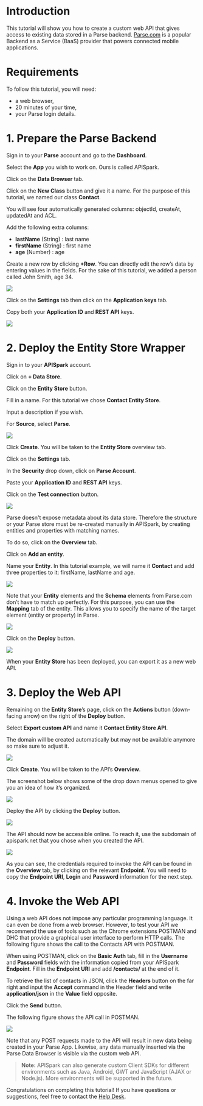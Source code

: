 # Introduction

This tutorial will show you how to create a custom web API that gives access to existing data stored in a Parse backend.
[Parse.com](http://parse.com/) is a popular Backend as a Service (BaaS) provider that powers connected mobile applications.

# Requirements

To follow this tutorial, you will need:

*   a web browser,
*   20 minutes of your time,
*   your Parse login details.

# 1. Prepare the Parse Backend

Sign in to your **Parse** account and go to the **Dashboard**.

Select the **App** you wish to work on. Ours is called APISpark.

Click on the **Data Browser** tab.

Click on the **New Class** button and give it a name. For the purpose of this tutorial, we named our class **Contact**.

You will see four automatically generated columns: objectId, createAt, updatedAt and ACL.

Add the following extra columns:

*   **lastName** (String) : last name
*   **firstName** (String) : first name
*   **age** (Number) : age

Create a new row by clicking **+Row**. You can directly edit the row’s data by entering values in the fields. For the sake of this
	tutorial, we added a person called John Smith, age 34.

![](/static/images/site/tutorials/tutorial-parse-00-dataBrowser.png)

Click on the **Settings** tab then click on the **Application keys** tab.

Copy both your **Application ID** and **REST API** keys.

![](/static/images/site/tutorials/tutorial-parse-01-appKeys.png)

# 2. Deploy the Entity Store Wrapper

Sign in to your **APISpark** account.

Click on **+ Data Store**.

Click on the **Entity Store** button.

Fill in a name. For this tutorial we chose **Contact Entity Store**.

Input a description if you wish.

For **Source**, select **Parse**.

![](/static/images/site/tutorials/tutorial-parse-02-createStore.png)

Click **Create**. You will be taken to the **Entity Store** overview tab.

Click on the **Settings** tab.

In the **Security** drop down, click on **Parse Account**.

Paste your **Application ID** and **REST API** keys.

Click on the **Test connection** button.

![](/static/images/site/tutorials/tutorial-parse-03-parseAccount.png)

Parse doesn't expose metadata about its data store. Therefore the structure or your Parse store must be re-created manually in APISpark, by creating entities and properties with matching names.

To do so, click on the **Overview** tab.

Click on **Add an entity**.

Name your **Entity**. In this tutorial example, we will name it **Contact** and add three properties to it: firstName, lastName and age.

![](/static/images/site/tutorials/tutorial-parse-04-entityOverview.png)

Note that your **Entity** elements and the **Schema** elements from Parse.com don’t have to match up perfectly. For this purpose, you can
	use the **Mapping** tab of the entity. This allows you to specify the name of the target element (entity or property) in Parse.

![](/static/images/site/tutorials/tutorial-parse-05-entityMapping.png)

Click on the **Deploy** button.

![](/static/images/site/tutorials/tutorial-parse-06-storeDeploy.png)

When your **Entity Store** has been deployed, you can export it as a new web API.

# 3. Deploy the Web API

Remaining on the **Entity Store**’s page, click on the **Actions** button (down-facing arrow) on the right of the **Deploy** button.

Select **Export custom API** and name it **Contact Entity Store API**.

The domain will be created automatically but may not be available anymore so make sure to adjust it.

![](/static/images/site/tutorials/tutorial-parse-07-createApi.png)

Click **Create**. You will be taken to the API’s **Overview**.

The screenshot below shows some of the drop down menus opened to give you an idea of how it’s organized.

![](/static/images/site/tutorials/tutorial-parse-08-apiOverview.png)

Deploy the API by clicking the **Deploy** button.

![](/static/images/site/tutorials/tutorial-parse-09-apiDeploySuccess.png)

The API should now be accessible online. To reach it, use the subdomain of apispark.net that you chose when you created the API.

![](/static/images/site/tutorials/tutorial-parse-10-endpoints.png)

As you can see, the credentials required to invoke the API can be found in the **Overview** tab, by clicking on the relevant **Endpoint**.
You will need to copy the **Endpoint URI**, **Login** and **Password** information for the next step.

# 4. Invoke the Web API

Using a web API does not impose any particular programming language. It can even be done from a web browser. However, to test your API we recommend the use of tools such as the Chrome extensions POSTMAN and DHC that provide a graphical user interface to perform HTTP calls.
The following figure shows the call to the Contacts API with POSTMAN.

When using POSTMAN, click on the **Basic Auth** tab, fill in the **Username** and **Password** fields with the information copied from your APISpark **Endpoint**. Fill in the **Endpoint URI** and add **/contacts/** at the end of it.

To retrieve the list of contacts in JSON, click the **Headers** button on the far right and input the **Accept** command in the Header field and write **application/json** in the **Value** field opposite.

Click the **Send** button.

The following figure shows the API call in POSTMAN.

![](/static/images/site/tutorials/tutorial-parse-11-postman.png)

Note that any POST requests made to the API will result in new data being created in your Parse App. Likewise, any data manually inserted via the Parse Data Browser is visible via the custom web API.

>**Note:** APISpark can also generate custom Client SDKs for different environments such as Java, Android, GWT and JavaScript (AJAX or Node.js). More environments will be supported in the future.

Congratulations on completing this tutorial! If you have questions or suggestions, feel free to contact the [Help Desk](http://support.apispark.com/).
